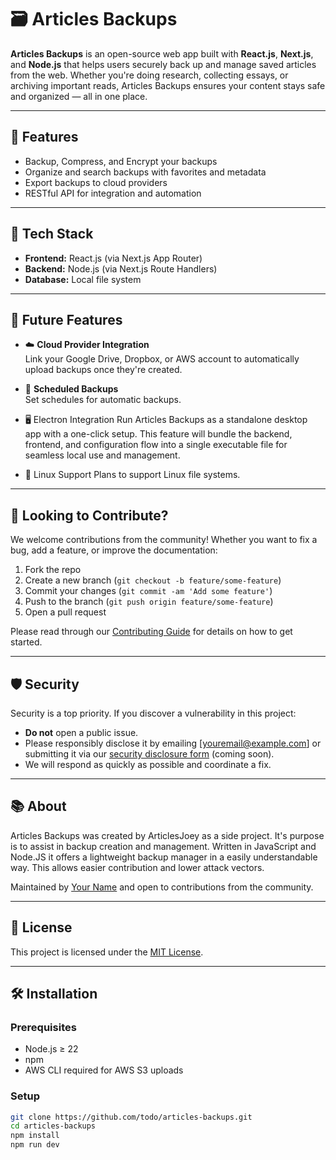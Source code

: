 # 🗃️ Articles Backups

**Articles Backups** is an open-source web app built with **React.js**, **Next.js**, and **Node.js** that helps users securely back up and manage saved articles from the web. Whether you're doing research, collecting essays, or archiving important reads, Articles Backups ensures your content stays safe and organized — all in one place.

---

## 🚀 Features

- Backup, Compress, and Encrypt your backups
- Organize and search backups with favorites and metadata
- Export backups to cloud providers
- RESTful API for integration and automation

---

## 🔧 Tech Stack

- **Frontend:** React.js (via Next.js App Router)
- **Backend:** Node.js (via Next.js Route Handlers)
- **Database:** Local file system

---

## 🔮 Future Features

- ☁️ **Cloud Provider Integration**  
  Link your Google Drive, Dropbox, or AWS account to automatically upload backups once they're created.

- 🔄 **Scheduled Backups**  
  Set schedules for automatic backups.

- 🖥️ Electron Integration
Run Articles Backups as a standalone desktop app with a one-click setup.
This feature will bundle the backend, frontend, and configuration flow into a single   executable file for seamless local use and management.

- 💽 Linux Support
Plans to support Linux file systems.

---

## 👥 Looking to Contribute?

We welcome contributions from the community! Whether you want to fix a bug, add a feature, or improve the documentation:

1. Fork the repo
2. Create a new branch (`git checkout -b feature/some-feature`)
3. Commit your changes (`git commit -am 'Add some feature'`)
4. Push to the branch (`git push origin feature/some-feature`)
5. Open a pull request

Please read through our [Contributing Guide](CONTRIBUTING.md) for details on how to get started.

---

## 🛡️ Security

Security is a top priority. If you discover a vulnerability in this project:

- **Do not** open a public issue.
- Please responsibly disclose it by emailing [youremail@example.com] or submitting it via our [security disclosure form](#) (coming soon).
- We will respond as quickly as possible and coordinate a fix.

---

## 📚 About

Articles Backups was created by ArticlesJoey as a side project. It's purpose is to assist in backup creation and management. Written in JavaScript and Node.JS it offers a lightweight backup manager in a easily understandable way. This allows easier contribution and lower attack vectors.

Maintained by [Your Name](https://github.com/yourusername) and open to contributions from the community.

---

## 📄 License

This project is licensed under the [MIT License](LICENSE).

---

## 🛠 Installation

### Prerequisites
- Node.js ≥ 22
- npm
- AWS CLI required for AWS S3 uploads

### Setup

```bash
git clone https://github.com/todo/articles-backups.git
cd articles-backups
npm install
npm run dev
